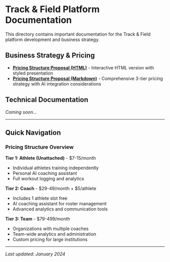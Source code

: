 # Track & Field Platform Documentation

This directory contains important documentation for the Track & Field platform development and business strategy.

## Business Strategy & Pricing

- **[Pricing Structure Proposal (HTML)](./pricing-structure-proposal.html)** - Interactive HTML version with styled presentation
- **[Pricing Structure Proposal (Markdown)](./pricing-structure-proposal.md)** - Comprehensive 3-tier pricing strategy with AI integration considerations

## Technical Documentation

*Coming soon...*

---

## Quick Navigation

### Pricing Structure Overview

**Tier 1: Athlete (Unattached)** - $7-15/month
- Individual athletes training independently
- Personal AI coaching assistant
- Full workout logging and analytics

**Tier 2: Coach** - $29-49/month + $5/athlete
- Includes 1 athlete slot free
- AI coaching assistant for roster management
- Advanced analytics and communication tools

**Tier 3: Team** - $79-499/month
- Organizations with multiple coaches
- Team-wide analytics and administration
- Custom pricing for large institutions

---

*Last updated: January 2024* 